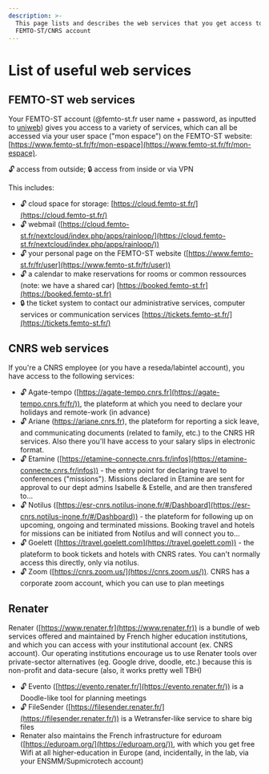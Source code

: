 ```yaml
---
description: >-
  This page lists and describes the web services that you get access to with a
  FEMTO-ST/CNRS account
---
```


# List of useful web services

## FEMTO-ST web services

Your FEMTO-ST account (@femto-st.fr user name + password, as inputted to [uniweb](lab-registration-procedure.md)) gives you access to a variety of services, which can all be accessed via your user space ("mon espace") on the FEMTO-ST website: [https://www.femto-st.fr/fr/mon-espace](https://www.femto-st.fr/fr/mon-espace). 

:unlock: access from outside; :lock: access from inside or via VPN

This includes: 
- :unlock: cloud space for storage: [https://cloud.femto-st.fr/](https://cloud.femto-st.fr/)
- :unlock: webmail ([https://cloud.femto-st.fr/nextcloud/index.php/apps/rainloop/](https://cloud.femto-st.fr/nextcloud/index.php/apps/rainloop/))
- :unlock: your personal page on the FEMTO-ST website ([https://www.femto-st.fr/fr/user](https://www.femto-st.fr/fr/user))
- :unlock: a calendar to make reservations for rooms or common ressources (note: we have a shared car) [https://booked.femto-st.fr](https://booked.femto-st.fr)
- :lock: the ticket system to contact our administrative services, computer services or communication services [https://tickets.femto-st.fr/](https://tickets.femto-st.fr/)

## CNRS web services

If you're a CNRS employee (or you have a reseda/labintel account), you have access to the following services:&#x20;

- :unlock: Agate-tempo ([https://agate-tempo.cnrs.fr](https://agate-tempo.cnrs.fr/fr/)), the plateform at which you need to declare your holidays and remote-work (in advance)
- :unlock: Ariane (https://ariane.cnrs.fr), the plateform for reporting a sick leave, and communicating documents (related to family, etc.) to the CNRS HR services. Also there you'll have access to your salary slips in electronic format.&#x20;
- :unlock: Etamine ([https://etamine-connecte.cnrs.fr/infos](https://etamine-connecte.cnrs.fr/infos)) - the entry point for declaring travel to conferences ("missions"). Missions declared in Etamine are sent for approval to our dept admins Isabelle & Estelle, and are then transfered to...
- :unlock: Notilus ([https://esr-cnrs.notilus-inone.fr/#/Dashboard](https://esr-cnrs.notilus-inone.fr/#/Dashboard)) - the plateform for following up on upcoming, ongoing and terminated missions. Booking travel and hotels for missions can be initiated from Notilus and will connect you to...
- :unlock: Goelett ([https://travel.goelett.com](https://travel.goelett.com)) - the plateform to book tickets and hotels with CNRS rates. You can't normally access this directly, only via notilus.&#x20;
- :unlock: Zoom ([https://cnrs.zoom.us/](https://cnrs.zoom.us/)). CNRS has a corporate zoom account, which you can use to plan meetings

## Renater

Renater ([https://www.renater.fr](https://www.renater.fr)) is a bundle of web services offered and maintained by French higher education institutions, and which you can access with your institutional account (ex. CNRS account). Our operating institutions encourage us to use Renater tools over private-sector alternatives (eg. Google drive, doodle, etc.) because this is non-profit and data-secure (also, it works pretty well TBH)

- :unlock: Evento ([https://evento.renater.fr/](https://evento.renater.fr/)) is a Doodle-like tool for planning meetings
- :unlock: FileSender ([https://filesender.renater.fr/](https://filesender.renater.fr/)) is a Wetransfer-like service to share big files&#x20;
- Renater also maintains the French infrastructure for eduroam ([https://eduroam.org/](https://eduroam.org/)), with which you get free Wifi at all higher-education in Europe (and, incidentally, in the lab, via your ENSMM/Supmicrotech account)
